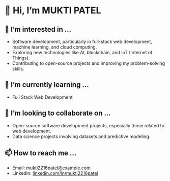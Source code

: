 # 👋 Hi, I’m MUKTI PATEL

## 👀 I’m interested in ...
- Software development, particularly in full-stack web development, machine learning, and cloud computing.
- Exploring new technologies like AI, blockchain, and IoT (Internet of Things).
- Contributing to open-source projects and improving my problem-solving skills.

## 🌱 I’m currently learning ...
- Full Stack Web Development

## 💞️ I’m looking to collaborate on ...
- Open-source software development projects, especially those related to web development.
- Data science projects involving datasets and predictive modeling.

## 📫 How to reach me ...
- Email: mukti2216patel@example.com
- LinkedIn: [linkedin.com/in/mukti2216patel](https://linkedin.com/in/mukti2216patel)
